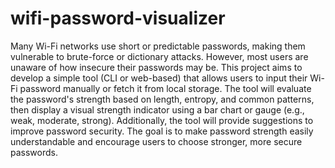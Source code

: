 # wifi-password-visualizer
Many Wi-Fi networks use short or predictable passwords, making them vulnerable to brute-force or dictionary attacks. However, most users are unaware of how insecure their passwords may be. This project aims to develop a simple tool (CLI or web-based) that allows users to input their Wi-Fi password manually or fetch it from local storage. The tool will evaluate the password's strength based on length, entropy, and common patterns, then display a visual strength indicator using a bar chart or gauge (e.g., weak, moderate, strong). Additionally, the tool will provide suggestions to improve password security. The goal is to make password strength easily understandable and encourage users to choose stronger, more secure passwords.
